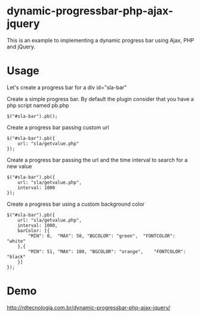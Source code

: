 # dynamic-progressbar-php-ajax-jquery
This is an example to implementing a dynamic progress bar using Ajax, PHP and jQuery.

# Usage

Let's create a progress bar for a div id="sla-bar"

Create a simple progress bar. By default the plugin consider that you have a php script named pb.php
```
$("#sla-bar").pb();
```

Create a progress bar passing custom url
```
$("#sla-bar").pb({
	url: "sla/getvalue.php"
});
```

Create a progress bar passing the url and the time interval to search for a new value
```
$("#sla-bar").pb({
	url: "sla/getvalue.php",
	interval: 1000
});
```

Create a progress bar using a custom background color
```
$("#sla-bar").pb({
	url: "sla/getvalue.php",
	interval: 1000,
	barColor: [{
		"MIN": 0,  "MAX": 50, "BGCOLOR": "green",  "FONTCOLOR": "white" 
	},{
		"MIN": 51, "MAX": 100, "BGCOLOR": "orange",    "FONTCOLOR": "black" 
	}]
});
```

# Demo
http://rdtecnologia.com.br/dynamic-progressbar-php-ajax-jquery/